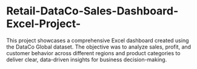 # Retail-DataCo-Sales-Dashboard-Excel-Project-
This project showcases a comprehensive Excel dashboard created using the DataCo Global dataset. The objective was to analyze sales, profit, and customer behavior across different regions and product categories to deliver clear, data-driven insights for business decision-making.
